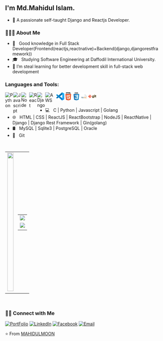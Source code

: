 <h2> I'm Md.Mahidul Islam.</h2>


- 🌱 A passionate self-taught Django and Reactjs Developer.

<!--
**mahidulmoon/mahidulmoon** is a ✨ _special_ ✨ repository because its `README.md` (this file) appears on your GitHub profile.

Here are some ideas to get you started:

- 🔭 I’m currently working on ...
- 🌱 I’m currently learning ...
- 👯 I’m looking to collaborate on ...
- 🤔 I’m looking for help with ...
- 💬 Ask me about ...
- 📫 How to reach me: ...
- 😄 Pronouns: ...
- ⚡ Fun fact: ...
-->

<h3> 👨🏻‍⚡ About Me </h3>

- 🌱 &nbsp; Good knowledge in Full Stack Developer(Frontend(reactjs,reactnative)+Backend(django,djangorestframework))
- 🎓 &nbsp; Studying Software Engineering at Daffodil International University.
- 🤔 I’m steal learning for better development skill in full-stack web development

<!--- 🌱 &nbsp; Learning more about Cloud Architecture and Systems Design. -->

### Languages and Tools:

<img align="left" alt="Python" width="26px" src="https://raw.githubusercontent.com/rhoit/mode-icons/dump/icons/python.png" />
<img align="left" alt="Javascript" width="26px" src="https://raw.githubusercontent.com/rhoit/mode-icons/dump/icons/js.png" />
<img align="left" alt="Node" width="26px" src="https://upload.wikimedia.org/wikipedia/commons/thumb/d/d9/Node.js_logo.svg/1280px-Node.js_logo.svg.png" />
<img align="left" alt="React" width="26px" src="https://upload.wikimedia.org/wikipedia/commons/thumb/a/a7/React-icon.svg/1200px-React-icon.svg.png" />
<img align="left" alt="Django" width="26px" src="https://upload.wikimedia.org/wikipedia/commons/thumb/7/75/Django_logo.svg/1200px-Django_logo.svg.png" />
<img align="left" alt="AWS" width="36px" src="https://logos-world.net/wp-content/uploads/2021/08/Amazon-Web-Services-AWS-Logo.png" />
<img align="left" alt="Visual Studio Code" width="26px" src="https://raw.githubusercontent.com/github/explore/80688e429a7d4ef2fca1e82350fe8e3517d3494d/topics/visual-studio-code/visual-studio-code.png" />
<img align="left" alt="HTML5" width="26px" src="https://raw.githubusercontent.com/github/explore/80688e429a7d4ef2fca1e82350fe8e3517d3494d/topics/html/html.png" />
<img align="left" alt="CSS3" width="26px" src="https://raw.githubusercontent.com/github/explore/80688e429a7d4ef2fca1e82350fe8e3517d3494d/topics/css/css.png" />
<img align="left" alt="MySQL" width="26px" src="https://raw.githubusercontent.com/github/explore/80688e429a7d4ef2fca1e82350fe8e3517d3494d/topics/mysql/mysql.png" />
<img align="left" alt="Git" width="26px" src="https://raw.githubusercontent.com/github/explore/80688e429a7d4ef2fca1e82350fe8e3517d3494d/topics/git/git.png" />

<br/>

<br/>



- 💻 &nbsp; C | Python | Javascript | Golang
- 🌐 &nbsp; HTML | CSS | ReactJS | ReactBootstrap | NodeJS | ReactNative | Django | Django Rest Framework | Gin(golang)
- 🛢 &nbsp; MySQL | Sqlite3 | PostgreSQL | Oracle
- 🔧 &nbsp; Git 


<br />


<a href="https://github.com/mahidulmoon">
  <table>
    <tr>
      <!-- First Column: Single Image -->
      <td>
        <img height="450em" src="https://github-readme-stats.vercel.app/api/top-langs/?username=mahidulmoon&theme=tokyonight" width="100%" />
      </td>
      <!-- Second Column: Two Images in Two Rows -->
      <td>
        <table>
          <tr>
            <td>
              <img src="https://github-readme-stats.vercel.app/api?username=mahidulmoon&show_icons=true&hide_border=true&theme=tokyonight" width="100%" />
            </td>
          </tr>
          <tr>
            <td>
              <img src="https://github-readme-streak-stats.herokuapp.com/?user=mahidulmoon&theme=tokyonight&hide_border=true" width="100%" />
            </td>
          </tr>
        </table>
      </td>
    </tr>
  </table>
</a>

<br />

<!-- <img height="300em" src="https://activity-graph.herokuapp.com/graph?username=mahidulmoon&bg_color=000000&color=4fff67&line=4fff67&point=ffffff&area=true&hide_border=true" />
<br /> -->

<h3> 🤝🏻 Connect with Me </h3>

<p align="left">
<a href="https://mahidulmoon.netlify.app/"><img alt="PortFolio" src="https://img.shields.io/badge/Portfolio-www.mahidulmoon.netlify.com-blue?style=flat-square&logo=google-chrome"></a>
<a href="https://www.linkedin.com/in/mahidul-moon-281509144/"><img alt="LinkedIn" src="https://img.shields.io/badge/mahidulmoon-linkedIn-brightgreen?style=flat-square&logo=linkedin"></a>
<a href="https://www.facebook.com/mahidulmoon/"><img alt="Facebook" src="https://img.shields.io/badge/mahidulmoon-facebook-blue?style=flat&logo=facebook"></a>
<a href="mailto:mahidulmoon@gmail.com"><img alt="Email" src="https://img.shields.io/badge/Email-mahidulmoon@gmail.com-blue?style=flat-square&logo=gmail"></a>
</p>

⭐️ From [MAHIDULMOON](https://github.com/mahidulmoon)
